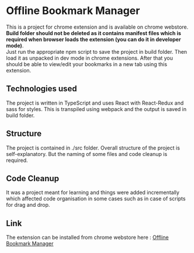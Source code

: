 # Offline Bookmark Manager

This is a project for chrome extension and is available on chrome webstore.
<br>
**Build folder should not be deleted as it contains manifest files which is required when browser loads the extension (you can do it in developer mode)**.
<br>
Just run the appropriate npm script to save the project in build folder. Then load it as unpacked in dev mode in chrome extensions. After that you should be able to view/edit your bookmarks in a new tab using this extension.

## Technologies used

The project is written in TypeScript and uses React with React-Redux and sass for styles.
This is transpiled using webpack and the output is saved in build folder.

## Structure

The project is contained in ./src folder. Overall structure of the project is self-explanatory. But the naming of some files and code cleanup is required.

## Code Cleanup

It was a project meant for learning and things were added incrementally which affected code organisation in some cases such as in case of scripts for drag and drop.

## Link

The extension can be installed from chrome webstore here : [Offline Bookmark Manager](https://chrome.google.com/webstore/detail/offline-bookmark-manager/mapbjomepcjikhdlcpipcpkeembagldp?hl=en)
